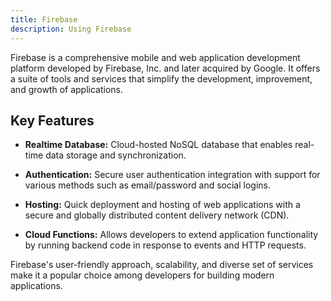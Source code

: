 ```yaml
---
title: Firebase
description: Using Firebase
---
```


Firebase is a comprehensive mobile and web application development platform developed by Firebase, Inc. and later acquired by Google. It offers a suite of tools and services that simplify the development, improvement, and growth of applications.

## Key Features

- **Realtime Database:** Cloud-hosted NoSQL database that enables real-time data storage and synchronization.

- **Authentication:** Secure user authentication integration with support for various methods such as email/password and social logins.

- **Hosting:** Quick deployment and hosting of web applications with a secure and globally distributed content delivery network (CDN).

- **Cloud Functions:** Allows developers to extend application functionality by running backend code in response to events and HTTP requests.

Firebase's user-friendly approach, scalability, and diverse set of services make it a popular choice among developers for building modern applications.

